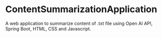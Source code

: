 # ContentSummarizationApplication
A web application to summarize content of .txt file using Open AI API, Spring Boot, HTML, CSS and Javascript.

